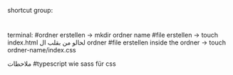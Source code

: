shortcut group:
# 



terminal:
#ordner erstellen  -> mkdir ordner name 
#file erstellen  -> touch index.html لحالو من بقلب ال ordner
#file erstellen inside the ordner -> touch ordner-name/index.css






ملاحطات 
#typescript wie sass für css 